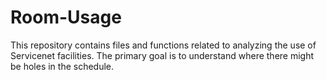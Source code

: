 # Room-Usage
This repository contains files and functions related to analyzing the use of Servicenet facilities. The primary goal is to understand where there might be holes in the schedule. 
